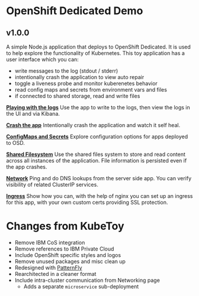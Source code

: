 # OpenShift Dedicated Demo
## v1.0.0

A simple Node.js application that deploys to OpenShift Dedicated. It is used to help 
explore the functionality of Kubernetes. This toy application has a user interface 
which you can:

* write messages to the log (stdout / stderr)
* intentionally crash the application to view auto repair
* toggle a liveness probe and monitor kuberenetes behavior  
* read config maps and secrets from environment vars and files
* if connected to shared storage, read and write files

**[Playing with the logs](documentation/Logs.md)** 
Use the app to write to the logs, then view the logs in the UI and via Kibana.

**[Crash the app](documentation/Crash.md)**
Intentionally crash the application and watch it self heal.

**[ConfigMaps and Secrets](documentation/Config.md)** Explore configuration options for apps deployed to OSD.

**[Shared Filesystem](documentation/Filesystem.md)** Use the shared files system to store and read content across all instances of the application. File information is persisted even if the app crashes.

**[Network](documentation/Network.md)** Ping and do DNS lookups from the server side app. You can verify visibility of related ClusterIP services.

**[Ingress](documentation/Ingress.md)** Show how you can, with the help of nginx you can set up an ingress for this app, with your own custom certs providing SSL protection.


# Changes from KubeToy

* Remove IBM CoS integration
* Remove references to IBM Private Cloud
* Include OpenShift specific styles and logos
* Remove unused packages and misc clean up
* Redesigned with [PatternFly](https://www.patternfly.org/)
* Rearchitected in a cleaner format
* Include intra-cluster communication from Networking page
  * Adds a separate `microservice` sub-deployment